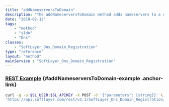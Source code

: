 ```yaml
---
title: "addNameserversToDomain"
description: "The addNameserversToDomain method adds nameservers to a domain for a domain that already has nameservers assigned to it. This method does not create a nameserver; the nameserver must already exist. "
date: "2018-02-12"
tags:
    - "method"
    - "sldn"
    - "Dns"
classes:
    - "SoftLayer_Dns_Domain_Registration"
type: "reference"
layout: "method"
mainService : "SoftLayer_Dns_Domain_Registration"
---
```


### [REST Example](#addNameserversToDomain-example) <a href="/article/rest/"><i class="fas fa-question"></i></a> {#addNameserversToDomain-example .anchor-link} 
```bash
curl -g -u $SL_USER:$SL_APIKEY -X POST -d '{"parameters": [string]}' \
'https://api.softlayer.com/rest/v3.1/SoftLayer_Dns_Domain_Registration/{SoftLayer_Dns_Domain_RegistrationID}/addNameserversToDomain'
```
